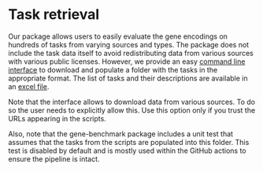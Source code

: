 # Task retrieval

Our package allows users to easily evaluate the gene encodings on hundreds of tasks from varying sources and types. The package does not include the task data itself to avoid redistributing data from various sources with various public licenses. However, we provide an easy [command line interface](../scripts/tasks_retrival/) to download and populate a folder with the tasks in the appropriate format. The list of tasks and their descriptions are available in an [excel file](task_descriptions.xlsx).

Note that the interface allows to download data from various sources. To do so the user needs to explicitly allow this. Use this option only if you trust the URLs appearing in the scripts.

Also, note that the gene-benchmark package includes a unit test that assumes that the tasks from the scripts are populated into this folder. This test is disabled by default and is mostly used within the GitHub actions to ensure the pipeline is intact.
